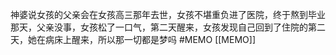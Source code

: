 神婆说女孩的父亲会在女孩高三那年去世，女孩不堪重负进了医院，终于熬到毕业那天，父亲没事，女孩松了一口气，第二天醒来，女孩发现自己回到了住院的第二天，她在病床上醒来，所以那一切都是梦吗
#MEMO [[MEMO]]